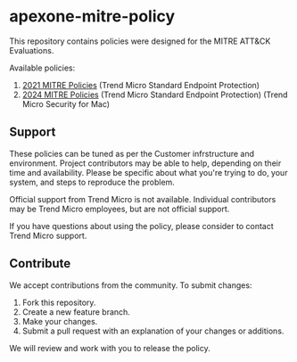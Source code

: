 # apexone-mitre-policy
This repository contains policies were designed for the MITRE ATT&CK Evaluations. 

Available policies:
1. [2021 MITRE Policies](https://github.com/trendmicro/apexone-mitre-policy/tree/master/2021) (Trend Micro Standard Endpoint Protection) 
2. [2024 MITRE Policies](https://github.com/trendmicro/apexone-mitre-policy/tree/master/2024) (Trend Micro Standard Endpoint Protection) (Trend Micro Security for Mac)

## Support
These policies can be tuned as per the Customer infrstructure and environment. Project contributors may be able to help, depending on their time and availability. Please be specific about what you're trying to do, your system, and steps to reproduce the problem.

Official support from Trend Micro is not available. Individual contributors may be Trend Micro employees, but are not official support.

If you have questions about using the policy, please consider to contact Trend Micro support.

## Contribute

We accept contributions from the community. To submit changes:

1. Fork this repository.
2. Create a new feature branch.
3. Make your changes.
4. Submit a pull request with an explanation of your changes or additions.

We will review and work with you to release the policy.

